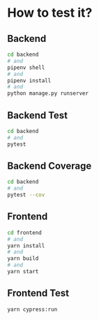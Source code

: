 # How to test it?

## Backend

```bash
cd backend
# and
pipenv shell
# and
pipenv install
# and
python manage.py runserver
```

## Backend Test

```bash
cd backend
# and
pytest
```

## Backend Coverage

```bash
cd backend
# and
pytest --cov
```

## Frontend

```bash
cd frontend
# and
yarn install
# and
yarn build
# and
yarn start
```

## Frontend Test

```bash
yarn cypress:run
```
